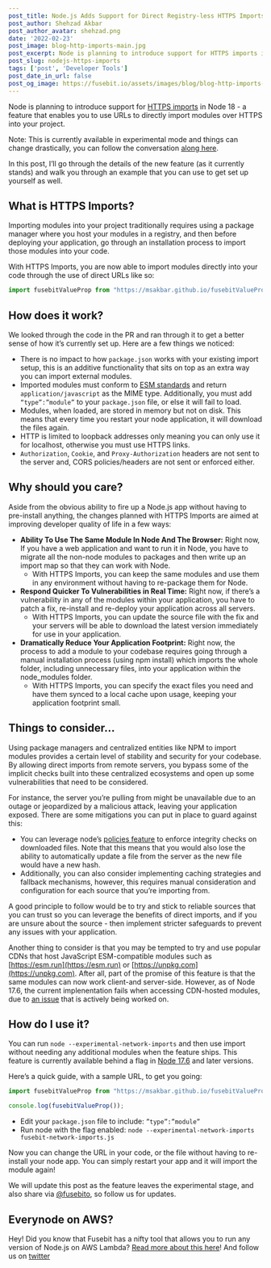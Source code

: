 ```yaml
---
post_title: Node.js Adds Support for Direct Registry-less HTTPS Imports
post_author: Shehzad Akbar
post_author_avatar: shehzad.png
date: '2022-02-23'
post_image: blog-http-imports-main.jpg
post_excerpt: Node is planning to introduce support for HTTPS imports in Node 18 - a feature that enables you to use urls to directly import modules over HTTPS into your project.
post_slug: nodejs-https-imports
tags: ['post', 'Developer Tools']
post_date_in_url: false
post_og_image: https://fusebit.io/assets/images/blog/blog-http-imports-main.jpg
---
```


Node is planning to introduce support for [HTTPS imports](https://github.com/nodejs/node/pull/36328) in Node 18 - a feature that enables you to use URLs to directly import modules over HTTPS into your project.

Note: This is currently available in experimental mode and things can change drastically, you can follow the conversation [along here](https://github.com/nodejs/node/discussions/36430).

In this post, I’ll go through the details of the new feature (as it currently stands) and walk you through an example that you can use to get set up yourself as well.

## What is HTTPS Imports?

Importing modules into your project traditionally requires using a package manager where you host your modules in a registry, and then before deploying your application, go through an installation process to import those modules into your code. 

With HTTPS Imports, you are now able to import modules directly into your code through the use of direct URLs like so:

```javascript
import fusebitValueProp from "https://msakbar.github.io/fusebitValueProp.js"
```


## How does it work? 

We looked through the code in the PR and ran through it to get a better sense of how it’s currently set up. Here are a few things we noticed:


* There is no impact to how `package.json` works with your existing import setup, this is an additive functionality that sits on top as an extra way you can import external modules.
* Imported modules must conform to [ESM standards](https://nodejs.org/api/esm.html) and return `application/javascript` as the MIME type. Additionally, you must add `“type”:”module”` to your `package.json` file, or else it will fail to load.
* Modules, when loaded, are stored in memory but not on disk. This means that every time you restart your node application, it will download the files again. 
* HTTP is limited to loopback addresses only meaning you can only use it for localhost, otherwise you must use HTTPS links.
* `Authorization`, `Cookie`, and `Proxy-Authorization` headers are not sent to the server and, CORS policies/headers are not sent or enforced either. 


## Why should you care?

Aside from the obvious ability to fire up a Node.js app without having to pre-install anything, the changes planned with HTTPS Imports are aimed at improving developer quality of life in a few ways:

* **Ability To Use The Same Module In Node And The Browser:** Right now, If you have a web application and want to run it in Node, you have to migrate all the non-node modules to packages and then write up an import map so that they can work with Node.
  * With HTTPS Imports, you can keep the same modules and use them in any environment without having to re-package them for Node.
* **Respond Quicker To Vulnerabilities in Real Time:** Right now, if there’s a vulnerability in any of the modules within your application, you have to patch a fix, re-install and re-deploy your application across all servers.
  * With HTTPS Imports, you can update the source file with the fix and your servers will be able to download the latest version immediately for use in your application.
* **Dramatically Reduce Your Application Footprint:** Right now, the process to add a module to your codebase requires going through a manual installation process (using npm install) which imports the whole folder, including unnecessary files, into your application within the node_modules folder.
  * With HTTPS Imports, you can specify the exact files you need and have them synced to a local cache upon usage, keeping your application footprint small.


## Things to consider…

Using package managers and centralized entities like NPM to import modules provides a certain level of stability and security for your codebase. By allowing direct imports from remote servers, you bypass some of the implicit checks built into these centralized ecosystems and open up some vulnerabilities that need to be considered. 

For instance, the server you’re pulling from might be unavailable due to an outage or jeopardized by a malicious attack, leaving your application exposed. There are some mitigations you can put in place to guard against this:
- You can leverage node’s [policies feature](https://nodejs.org/dist/latest/docs/api/policy.html#policies) to enforce  integrity checks on downloaded files. Note that this means that you would also lose the ability to automatically update a file from the server as the new file would have a new hash.
- Additionally, you can also consider implementing caching strategies and fallback mechanisms, however, this requires manual consideration and configuration for each source that you’re importing from. 

A good principle to follow would be to try and stick to reliable sources that you can trust so you can leverage the benefits of direct imports, and if you are unsure about the source - then implement stricter safeguards to prevent any issues with your application.

Another thing to consider is that you may be tempted to try and use popular CDNs that host JavaScript ESM-compatible modules such as [https://esm.run](https://esm.run) or [https://unpkg.com](https://unpkg.com). After all, part of the promise of this feature is that the same modules can now work client-and server-side. However, as of Node 17.6, the current implenentation fails when accessing CDN-hosted modules, due to [an issue](https://github.com/nodejs/node/issues/42098) that is actively being worked on.

## How do I use it?

You can run `node --experimental-network-imports` and then use import without needing any additional modules when the feature ships. This feature is currently available behind a flag in [Node 17.6](https://nodejs.org/dist/v17.6.0) and later versions.

Here’s a quick guide, with a sample URL, to get you going:

```javascript
import fusebitValueProp from "https://msakbar.github.io/fusebitValueProp.js" ;

console.log(fusebitValueProp());  
```

* Edit your `package.json` file to include: `”type”:”module”`
* Run node with the flag enabled: `node --experimental-network-imports fusebit-network-imports.js` 

Now you can change the URL in your code, or the file without having to re-install your node app. You can simply restart your app and it will import the module again! 

We will update this post as the feature leaves the experimental stage, and also share via [@fusebito](https://twitter.com/fusebitio), so follow us for updates.


## Everynode on AWS? 

Hey! Did you know that Fusebit has a nifty tool that allows you to run any version of Node.js on AWS Lambda? [Read more about this here](https://fusebit.io/blog/run-every-nodejs-version-in-lambda/)! And follow us on [twitter](https://twitter.com/fusebitio)
